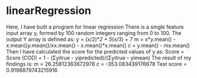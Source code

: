 # linearRegression
Here, I have built a program for linear regression
There is a single feature input array y, formed by 100 random integers ranging from 0 to 100.
The output Y array is defined as: y = (x/2)**2 + 5*(x/3) + 7
m = x*y.mean() - x.mean()*y.mean()/x*x.mean() - x.mean()*x.mean()
c = y.mean() - mx.mean()
Then I have calculated the score for the predicted values of y as:
Score = Score (COD) = 1 - (Σyitrue - yipredicted)/(Σyitrue - yimean)
The result of my findings is: 
m = 26.25812363672978
c = -353.083439176678
Test score = 0.9198879743215916
